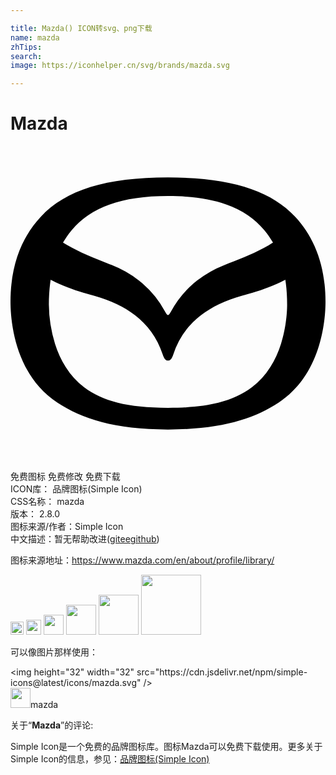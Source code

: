 ```yaml
---

title: Mazda() ICON转svg、png下载
name: mazda
zhTips: 
search: 
image: https://iconhelper.cn/svg/brands/mazda.svg

---
```


# Mazda  <small style="font-size: 60%;font-weight: 100"></small>

<div id="svg" class="svg-wrap">
<svg role="img" viewBox="0 0 24 24" xmlns="http://www.w3.org/2000/svg"><title>Mazda icon</title><path d="M11.999 12.876c-.036 0-.105-.046-.222-.26a7.531 7.531 0 00-1.975-2.353A8.255 8.255 0 007.7 9.065a17.945 17.945 0 00-.345-.136c-1.012-.4-2.061-.813-3.035-1.377A8.982 8.982 0 014 7.362c.194-.34.42-.665.67-.962a6.055 6.055 0 011.253-1.131 7.126 7.126 0 011.618-.806c1.218-.434 2.677-.647 4.458-.649 1.783.002 3.241.215 4.459.65a7.097 7.097 0 011.619.805c.471.319.892.699 1.253 1.13.25.298.475.623.67.963-.103.064-.212.129-.32.192-.976.564-2.023.977-3.037 1.376l-.345.136a8.26 8.26 0 00-2.1 1.198 7.519 7.519 0 00-1.975 2.354c-.117.213-.187.259-.224.259m0 7.072c-1.544-.002-2.798-.129-3.83-.387-1.013-.252-1.855-.64-2.576-1.188a5.792 5.792 0 01-1.392-1.537 7.607 7.607 0 01-.81-1.768 10.298 10.298 0 01-.467-2.983c0-.674.047-1.313.135-1.901 1.106.596 2.153.895 3.08 1.16l.215.06c1.29.371 2.314.857 3.135 1.488.475.368.89.793 1.23 1.264.369.508.663 1.088.877 1.725.096.289.2.468.403.468.207 0 .308-.18.405-.468a6.124 6.124 0 012.107-2.988c.82-.632 1.845-1.118 3.135-1.489l.216-.06c.926-.265 1.973-.564 3.078-1.16.09.589.136 1.227.136 1.9 0 .458-.046 1.664-.465 2.984a7.626 7.626 0 01-.809 1.768 5.789 5.789 0 01-1.396 1.537c-.723.548-1.565.936-2.574 1.188-1.035.258-2.288.385-3.833.387m9.692-14.556c-1.909-2.05-4.99-2.99-9.692-2.995-4.7.005-7.781.944-9.69 2.994C.89 6.913 0 9.018 0 11.874c0 1.579.39 5.6 3.564 7.676 1.9 1.242 4.354 2.046 8.435 2.052 4.083-.006 6.536-.81 8.437-2.052C23.609 17.474 24 13.452 24 11.874c0-2.848-.897-4.968-2.31-6.483Z"/></svg>
</div>
<detail full-name='mazda'></detail>

<div class="detail-page">
<p>
<span><span class="badge-success badge">免费图标</span> <span class="badge-success badge">免费修改</span>  <span class="badge-success badge">免费下载</span> </span>
<br/>
<span>
ICON库：
<span class="badge-secondary badge">品牌图标(Simple Icon)</span> 
</span>
<br/>
<span>
CSS名称：
<span class="badge-secondary badge">mazda</span> 
</span>

<br/>
<span>
版本：
<span class="badge-secondary badge">2.8.0</span> 
</span>
<br/>
<span>图标来源/作者：<span class="badge-light badge">Simple Icon</span></span> 
<br/>
<span class="zh-detail">中文描述：暂无<span class="help-link"><span>帮助改进</span>(<a href="https://gitee.com/liuwave/icon-helper/edit/master/json/brands/mazda.json" target="_blank" rel="noopener noreferrer">gitee</a><a href="https://github.com/liuwave/icon-helper/edit/master/json/brands/mazda.json" target="_blank" rel="noopener noreferrer">github</a></span>)</span><br/>
</p>
</div><div class="description description alert alert-light"><p>图标来源地址：<a href="https://www.mazda.com/en/about/profile/library/" target="_blank" rel="noopener noreferrer">https://www.mazda.com/en/about/profile/library/</a></p></div>
<div class="alert alert-dark">
<img height="21" width="21" src="https://cdn.jsdelivr.net/npm/simple-icons@latest/icons/mazda.svg" />
<img height="24" width="24" src="https://cdn.jsdelivr.net/npm/simple-icons@latest/icons/mazda.svg" />
<img height="32" width="32" src="https://cdn.jsdelivr.net/npm/simple-icons@latest/icons/mazda.svg" />
<img height="48" width="48" src="https://cdn.jsdelivr.net/npm/simple-icons@latest/icons/mazda.svg" />
<img height="64" width="64" src="https://cdn.jsdelivr.net/npm/simple-icons@latest/icons/mazda.svg" />
<img height="96" width="96" src="https://cdn.jsdelivr.net/npm/simple-icons@latest/icons/mazda.svg" />

</div>
<div>
  <p>可以像图片那样使用：    
  </p>
  <div class="alert alert-primary" style="font-size: 14px">
    &lt;img height="32" width="32" src="https://cdn.jsdelivr.net/npm/simple-icons@latest/icons/mazda.svg" /&gt;
    <copy-btn content='<img height="32" width="32" src="https://cdn.jsdelivr.net/npm/simple-icons@latest/icons/mazda.svg" />'></copy-btn>
  </div>
  <div class="alert alert-secondary">
    <img height="32" width="32" src="https://cdn.jsdelivr.net/npm/simple-icons@latest/icons/mazda.svg" />mazda
    <copy-btn content="mazda" btn-title="复制图标名称"></copy-btn>
  </div>
</div>
<div class="icon-detail__container">
<p>关于“<b>Mazda</b>”的评论:</p>
</div>
<Vssue title="关于“Mazda”的评论" />
<div><p>Simple Icon是一个免费的品牌图标库。图标Mazda可以免费下载使用。更多关于  Simple Icon的信息，参见：<a target="_blank" href="https://iconhelper.cn/brands.html">品牌图标(Simple Icon)</a>
</p></div>
